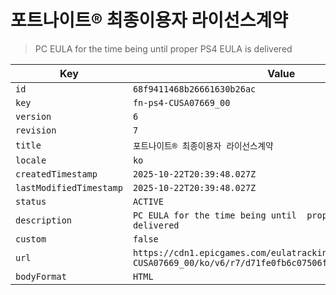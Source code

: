 # 포트나이트® 최종이용자 라이선스계약

> PC EULA for the time being until  proper PS4 EULA is delivered

| Key | Value |
| --- | ----- |
| `id` | `68f9411468b26661630b26ac` |
| `key` | `fn-ps4-CUSA07669_00` |
| `version` | `6` |
| `revision` | `7` |
| `title` | `포트나이트® 최종이용자 라이선스계약` |
| `locale` | `ko` |
| `createdTimestamp` | `2025-10-22T20:39:48.027Z` |
| `lastModifiedTimestamp` | `2025-10-22T20:39:48.027Z` |
| `status` | `ACTIVE` |
| `description` | `PC EULA for the time being until  proper PS4 EULA is delivered` |
| `custom` | `false` |
| `url` | `https://cdn1.epicgames.com/eulatracking-download/fn-ps4-CUSA07669_00/ko/v6/r7/d71fe0fb6c07506fc79ffc9d347eb1b3.pdf` |
| `bodyFormat` | `HTML` |
